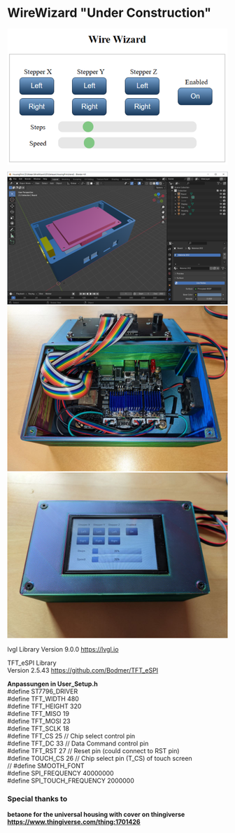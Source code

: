 # WireWizard "Under Construction"

 ![WebInterface](images/WebInterface.png "WebInterface")

 ![](images/HousingBlender.png)
 ![](images/Housing3DPrint1.jpg)
 ![](images/Housing3DPrint2.jpg)

lvgl Library
  Version 9.0.0
  https://lvgl.io
  
TFT_eSPI Library  
  Version 2.5.43
  https://github.com/Bodmer/TFT_eSPI
  
  **Anpassungen in User_Setup.h**  
  #define ST7796_DRIVER  
  #define TFT_WIDTH  480  
  #define TFT_HEIGHT 320  
  #define TFT_MISO 19  
  #define TFT_MOSI 23  
  #define TFT_SCLK 18  
  #define TFT_CS   25  // Chip select control pin   
  #define TFT_DC   33  // Data Command control pin  
  #define TFT_RST  27  // Reset pin (could connect to RST pin)  
  #define TOUCH_CS 26     // Chip select pin (T_CS) of touch screen  
  // #define SMOOTH_FONT  
  #define SPI_FREQUENCY  40000000  
  #define SPI_TOUCH_FREQUENCY  2000000  

### Special thanks to

**betaone for the universal housing with cover on thingiverse  
https://www.thingiverse.com/thing:1701426**